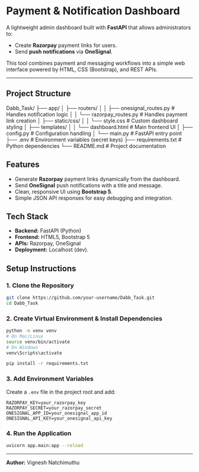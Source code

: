 # Payment & Notification Dashboard

A lightweight admin dashboard built with **FastAPI** that allows administrators to:

- Create **Razorpay** payment links for users.
- Send **push notifications** via **OneSignal**.

This tool combines payment and messaging workflows into a simple web interface powered by HTML, CSS (Bootstrap), and REST APIs.

---

## Project Structure

Dabb_Task/
├── app/
│   ├── routers/
│   │   ├── onesignal_routes.py  # Handles notification logic
│   │   └── razorpay_routes.py   # Handles payment link creation
│   ├── static/css/
│   │   └── style.css            # Custom dashboard styling
│   ├── templates/
│   │   └── dashboard.html       # Main frontend UI
│   ├── config.py                # Configuration handling
│   └── main.py                  # FastAPI entry point
├── .env                         # Environment variables (secret keys)
├── requirements.txt             # Python dependencies
└── README.md                    # Project documentation

## Features

- Generate **Razorpay** payment links dynamically from the dashboard.
- Send **OneSignal** push notifications with a title and message.
- Clean, responsive UI using **Bootstrap 5**.
- Simple JSON API responses for easy debugging and integration.

## Tech Stack

- **Backend:** FastAPI (Python)
- **Frontend:** HTML5, Bootstrap 5
- **APIs:** Razorpay, OneSignal
- **Deployment:** Localhost (dev).

## Setup Instructions

### 1. Clone the Repository
```bash
git clone https://github.com/your-username/Dabb_Task.git
cd Dabb_Task
```

### 2. Create Virtual Environment & Install Dependencies
```bash
python -m venv venv
# On Mac/Linux
source venv/bin/activate
# On Windows
venv\Scripts\activate

pip install -r requirements.txt
```

### 3. Add Environment Variables
Create a `.env` file in the project root and add:
```env
RAZORPAY_KEY=your_razorpay_key
RAZORPAY_SECRET=your_razorpay_secret
ONESIGNAL_APP_ID=your_onesignal_app_id
ONESIGNAL_API_KEY=your_onesignal_api_key
```

### 4. Run the Application
```bash
uvicorn app.main:app --reload
```

---
**Author:** Vignesh Natchimuthu


